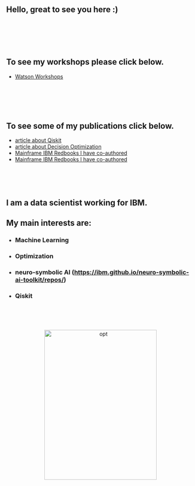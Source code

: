 


<br>


## Hello, great to see you here :)

<br>
<br>
<br>
<br>

## To see my workshops please click below.
* [Watson Workshops](https://michalkoryzon.github.io/watsonjam)   



<br>
<br>
<br>
<br>

## To see some of my publications click below.
* [article about Qiskit](https://spidersweb.pl/2020/11/qiskit-komputery-kwantowe.html)   
* [article about Decision Optimization](https://spidersweb.pl/2021/03/sztuczna-inteligencja-nauczanie-maszynowe-i-optymalizacja-decyzji.html)
* [Mainframe IBM Redbooks I have co-authored](https://www.oreilly.com/library/view/ibm-z14-technical/9780738442716/) 
* [Mainframe IBM Redbooks I have co-authored](https://www.redbooks.ibm.com/redbooks/pdfs/sg248450.pdf) 


<br>
<br>
<br>

## I am a data scientist working for IBM.
## My main interests are:

* ### Machine Learning
* ### Optimization
* ### neuro-symbolic AI (https://ibm.github.io/neuro-symbolic-ai-toolkit/repos/)
* ### Qiskit

<br>
<br>
<br>
<p align="center">
<img src="http://michalkordyzon.github.io/images/tumblr_think.gif" width="300" height="400" alt="opt"/>
<br>
<br>
<br> 
  

</p>
